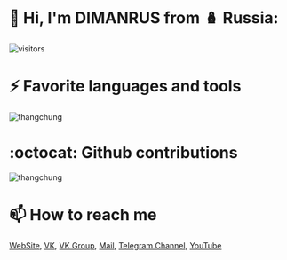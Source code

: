# 👋  Hi, I'm DIMANRUS from 🪆 Russia:

![visitors](https://visitor-badge.glitch.me/badge?page_id=dimanrus)

# ⚡ Favorite languages and tools

<img src="https://github-readme-stats.vercel.app/api/top-langs/?username=dimanrus&show_icons=true&theme=algolia&layout=compact&hide=java,assembly,pawn,pascal,asp.net&pat_1=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" alt="thangchung" />

# :octocat: Github contributions

<img src="https://github-readme-stats.vercel.app/api?username=dimanrus&show_icons=true&theme=algolia&pat_1=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" alt="thangchung" />

# 📫 How to reach me

[WebSite](dimanrus.ru), [VK](https://vk.com/dimanrusdeveloper), [VK Group](https://vk.com/dimanrusdev), [Mail](mailto:dimanrus@dimanrus.ru), [Telegram Channel](https://t.me/dimanrusdeveloper), [YouTube](https://www.youtube.com/channel/UCAqVujW927K6Y4A-UFJ6jwg)
